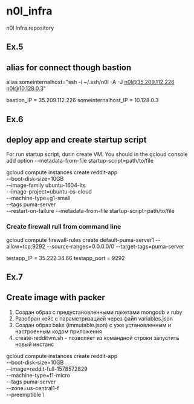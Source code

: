 # n0l_infra
n0l Infra repository
## Ex.5
## alias for connect though bastion
alias  someinternalhost="ssh -i ~/.ssh/n0l -A -J n0l@35.209.112.226 n0l@10.128.0.3"

bastion_IP = 35.209.112.226
someinternalhost_IP = 10.128.0.3

## Ex.6
## deploy app and create startup script

For run startup script, durin create VM. You should in the gcloud console add option --metadata-from-file startup-script=path/to/file

gcloud compute instances create reddit-app\
  --boot-disk-size=10GB \
  --image-family ubuntu-1604-lts \
  --image-project=ubuntu-os-cloud \
  --machine-type=g1-small \
  --tags puma-server \
  --restart-on-failure
  --metadata-from-file startup-script=path/to/file

### Create firewall rull from command line
gcloud compute firewall-rules create default-puma-server1  --allow=tcp:9292   --source-ranges=0.0.0.0/0   --target-tags=puma-server

testapp_IP = 35.222.34.66
testapp_port = 9292

## Ex.7
## Create image with packer
1. Создан образ с предустановленными пакетами mongodb и ruby
2. Разобран кейс с параметризацией через файл variables.json
3. Создан образ bake (immutable.json) c уже установленным и настроенным кодом приложения
4. create-redditvm.sh - позволяет из командной строки запустить новый  инстанс

gcloud compute instances create reddit-app \
--boot-disk-size=10GB \
--image=reddit-full-1578572829 \
--machine-type=f1-micro \
--tags puma-server \
--zone=us-central1-f \
--preemptible \

